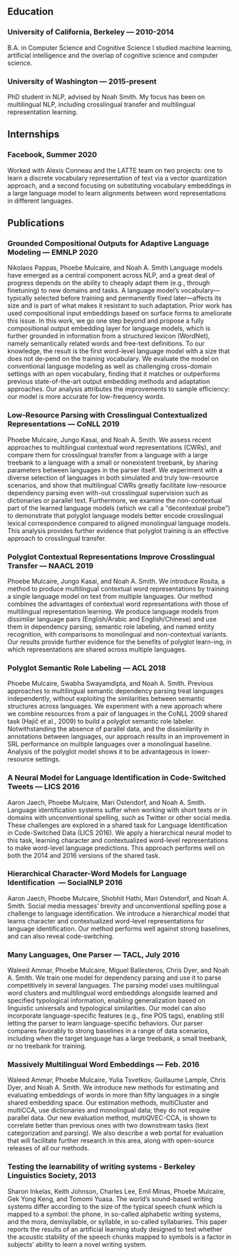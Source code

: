## Education

### University of California, Berkeley — 2010-2014
B.A. in Computer Science and Cognitive Science
I studied machine learning, artificial intelligence and the overlap of cognitive science and computer science.

### University of Washington — 2015-present
PhD student in NLP, advised by Noah Smith. My focus has been on multilingual NLP, including crosslingual transfer and multilingual representation learning.

## Internships

### Facebook, Summer 2020
Worked with Alexis Conneau and the LATTE team on two projects: one to learn a discrete vocabulary representation of text via a vector quantization approach, and a second focusing on substituting vocabulary embeddings in a large language model to learn alignments between word representations in different languages.

## Publications

### Grounded Compositional Outputs for Adaptive Language Modeling — EMNLP 2020
Nikolaos Pappas, Phoebe Mulcaire, and Noah A. Smith
Language models have emerged as a central component across NLP, and a great deal of progress depends on the ability to cheaply adapt them (e.g., through finetuning) to new domains and tasks. A language model’s vocabulary—typically selected before training and permanently fixed later—affects its size and is part of what makes it resistant to such adaptation. Prior work has used compositional input embeddings based on surface forms to ameliorate this issue. In this work, we go one step beyond and propose a fully compositional output embedding layer for language models, which is further grounded in information from a structured lexicon (WordNet), namely semantically related words and free-text definitions. To our knowledge, the result is the first word-level language model with a size that does not de-pend on the training vocabulary. We evaluate the model on conventional language modeling as well as challenging cross-domain settings with an open vocabulary, finding that it matches or outperforms previous state-of-the-art output embedding methods and adaptation approaches. Our analysis attributes the improvements to sample efficiency: our model is more accurate for low-frequency words.

### Low-Resource Parsing with Crosslingual Contextualized Representations — CoNLL 2019
Phoebe Mulcaire, Jungo Kasai, and Noah A. Smith.
We assess recent approaches to multilingual contextual word representations (CWRs), and compare them for crosslingual transfer from a language with a large treebank to a language with a small or nonexistent treebank, by sharing parameters between languages in the parser itself. We experiment with a diverse selection of languages in both simulated and truly low-resource scenarios, and show that multilingual CWRs greatly facilitate low-resource dependency parsing even with-out crosslingual supervision such as dictionaries or parallel text. Furthermore, we examine the non-contextual part of the learned language models (which we call a “decontextual probe”) to demonstrate that polyglot language models better encode crosslingual lexical correspondence compared to aligned monolingual language models. This analysis provides further evidence that polyglot training is an effective approach to crosslingual transfer.

### Polyglot Contextual Representations Improve Crosslingual Transfer — NAACL 2019
Phoebe Mulcaire, Jungo Kasai, and Noah A. Smith.
We introduce Rosita, a method to produce multilingual contextual word representations by training a single language model on text from multiple languages. Our method combines the advantages of contextual word representations with those of multilingual representation learning. We produce language models from dissimilar language pairs (English/Arabic and English/Chinese) and use them in dependency parsing, semantic role labeling, and named entity recognition, with comparisons to monolingual and non-contextual variants. Our results provide further evidence for the benefits of polyglot learn-ing, in which representations are shared across multiple languages.

### Polyglot Semantic Role Labeling — ACL 2018
Phoebe Mulcaire, Swabha Swayamdipta, and Noah A. Smith.
Previous approaches to multilingual semantic dependency parsing treat languages independently, without exploiting the similarities between semantic structures across languages. We experiment with a new approach where we combine resources from a pair of languages in the CoNLL 2009 shared task (Hajič et al., 2009) to build a polyglot semantic role labeler. Notwithstanding the absence of parallel data, and the dissimilarity in annotations between languages, our approach results in an improvement in SRL performance on multiple languages over a monolingual baseline. Analysis of the polyglot model shows it to be advantageous in lower-resource settings.

### A Neural Model for Language Identification in Code-Switched Tweets — LICS 2016
Aaron Jaech, Phoebe Mulcaire, Mari Ostendorf, and Noah A. Smith.
Language identification systems suffer when working with short texts or in domains with unconventional spelling, such as Twitter or other social media. These challenges are explored in a shared task for Language Identification in Code-Switched Data (LICS 2016). 
We apply a hierarchical neural model to this task, learning character and contextualized word-level representations to make word-level language predictions. This approach performs well on both the 2014 and 2016 versions of the shared task.

### Hierarchical Character-Word Models for Language Identification  — SocialNLP 2016
Aaron Jaech, Phoebe Mulcaire, Shobhit Hathi, Mari Ostendorf, and Noah A. Smith.
Social media messages’ brevity and unconventional spelling pose a challenge to language identification. We introduce a hierarchical model that learns character and contextualized word-level representations for language identification. Our method performs well against strong baselines, and can also reveal code-switching.

### Many Languages, One Parser — TACL, July 2016
Waleed Ammar, Phoebe Mulcaire, Miguel Ballesteros, Chris Dyer, and Noah A. Smith.
We train one model for dependency parsing and use it to parse competitively in several languages. The parsing model uses multilingual word clusters and multilingual word embeddings alongside learned and specified typological information, enabling generalization based on linguistic universals and typological similarities. Our model can also incorporate language-specific features (e.g., fine POS tags), enabling still letting the parser to learn language-specific behaviors. Our parser compares favorably to strong baselines in a range of data scenarios, including when the target language has a large treebank, a small treebank, or no treebank for training.

### Massively Multilingual Word Embeddings — Feb. 2016
Waleed Ammar, Phoebe Mulcaire, Yulia Tsvetkov, Guillaume Lample, Chris Dyer, and Noah A. Smith.
We introduce new methods for estimating and evaluating embeddings of words in more than fifty languages in a single shared embedding space. Our estimation methods, multiCluster and multiCCA, use dictionaries and monolingual data; they do not require parallel data. 
Our new evaluation method, multiQVEC-CCA, is shown to correlate better than previous ones with two downstream tasks (text categorization and parsing). We also describe a web portal for evaluation that will facilitate further research in this area, along with open-source releases of all our methods.

### Testing the learnability of writing systems - Berkeley Linguistics Society, 2013
Sharon Inkelas, Keith Johnson, Charles Lee, Emil Minas, Phoebe Mulcaire, Gek Yong Keng, and Tomomi Yuasa.
The world’s sound-based writing systems differ according to the size of the typical speech chunk which is mapped to a symbol: the phone, in so-called alphabetic writing systems, and the mora, demisyllable, or syllable, in so-called syllabaries. This paper reports the results of an artificial learning study designed to test whether the acoustic stability of the speech chunks mapped to symbols is a factor in subjects’ ability to learn a novel writing system.


